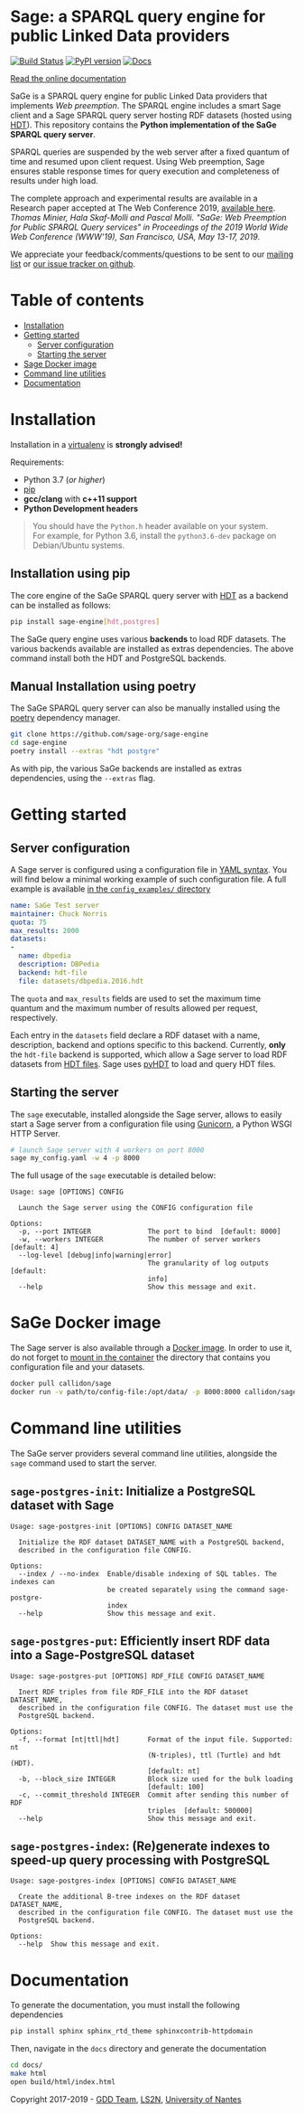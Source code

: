 # Sage: a SPARQL query engine for public Linked Data providers
[![Build Status](https://travis-ci.com/sage-org/sage-engine.svg?branch=master)](https://travis-ci.com/sage-org/sage-engine) [![PyPI version](https://badge.fury.io/py/sage-engine.svg)](https://badge.fury.io/py/sage-engine) [![Docs](https://img.shields.io/badge/docs-passing-brightgreen)](https://sage-org.github.io/sage-engine/)

[Read the online documentation](https://sage-org.github.io/sage-engine/)

SaGe is a SPARQL query engine for public Linked Data providers that implements *Web preemption*. The SPARQL engine includes a smart Sage client
and a Sage SPARQL query server hosting RDF datasets (hosted using [HDT](http://www.rdfhdt.org/)).
This repository contains the **Python implementation of the SaGe SPARQL query server**.

SPARQL queries are suspended by the web server after a fixed quantum of time and resumed upon client request. Using Web preemption, Sage ensures stable response times for query execution and completeness of results under high load.

The complete approach and experimental results are available in a Research paper accepted at The Web Conference 2019, [available here](https://hal.archives-ouvertes.fr/hal-02017155/document). *Thomas Minier, Hala Skaf-Molli and Pascal Molli. "SaGe: Web Preemption for Public SPARQL Query services" in Proceedings of the 2019 World Wide Web Conference (WWW'19), San Francisco, USA, May 13-17, 2019*.

We appreciate your feedback/comments/questions to be sent to our [mailing list](mailto:sage@univ-nantes.fr) or [our issue tracker on github](https://github.com/sage-org/sage-engine/issues).

# Table of contents

* [Installation](#installation)
* [Getting started](#getting-started)
  * [Server configuration](#server-configuration)
  * [Starting the server](#starting-the-server)
* [Sage Docker image](#sage-docker-image)
* [Command line utilities](#command-line-utilities)
* [Documentation](#documentation)

# Installation

Installation in a [virtualenv](https://virtualenv.pypa.io/en/stable/) is **strongly advised!**

Requirements:
* Python 3.7 (*or higher*)
* [pip](https://pip.pypa.io/en/stable/)
* **gcc/clang** with **c++11 support**
* **Python Development headers**
> You should have the `Python.h` header available on your system.   
> For example, for Python 3.6, install the `python3.6-dev` package on Debian/Ubuntu systems.

## Installation using pip

The core engine of the SaGe SPARQL query server with [HDT](http://www.rdfhdt.org/) as a backend can be installed as follows:
```bash
pip install sage-engine[hdt,postgres]
```
The SaGe query engine uses various **backends** to load RDF datasets.
The various backends available are installed as extras dependencies. The above command install both the HDT and PostgreSQL backends.

## Manual Installation using poetry

The SaGe SPARQL query server can also be manually installed using the [poetry](https://github.com/sdispater/poetry) dependency manager.
```bash
git clone https://github.com/sage-org/sage-engine
cd sage-engine
poetry install --extras "hdt postgre"
```
As with pip, the various SaGe backends are installed as extras dependencies, using the  `--extras` flag.

# Getting started

## Server configuration

A Sage server is configured using a configuration file in [YAML syntax](http://yaml.org/).
You will find below a minimal working example of such configuration file.
A full example is available [in the `config_examples/` directory](https://github.com/sage-org/sage-engine/blob/master/config_examples/example.yaml)

```yaml
name: SaGe Test server
maintainer: Chuck Norris
quota: 75
max_results: 2000
datasets:
-
  name: dbpedia
  description: DBPedia
  backend: hdt-file
  file: datasets/dbpedia.2016.hdt
```

The `quota` and `max_results` fields are used to set the maximum time quantum and the maximum number of results
allowed per request, respectively.

Each entry in the `datasets` field declare a RDF dataset with a name, description, backend and options specific to this backend.
Currently, **only** the `hdt-file` backend is supported, which allow a Sage server to load RDF datasets from [HDT files](http://www.rdfhdt.org/). Sage uses [pyHDT](https://github.com/Callidon/pyHDT) to load and query HDT files.

## Starting the server

The `sage` executable, installed alongside the Sage server, allows to easily start a Sage server from a configuration file using [Gunicorn](http://gunicorn.org/), a Python WSGI HTTP Server.

```bash
# launch Sage server with 4 workers on port 8000
sage my_config.yaml -w 4 -p 8000
```

The full usage of the `sage` executable is detailed below:
```
Usage: sage [OPTIONS] CONFIG

  Launch the Sage server using the CONFIG configuration file

Options:
  -p, --port INTEGER              The port to bind  [default: 8000]
  -w, --workers INTEGER           The number of server workers  [default: 4]
  --log-level [debug|info|warning|error]
                                  The granularity of log outputs  [default:
                                  info]
  --help                          Show this message and exit.
```

# SaGe Docker image

The Sage server is also available through a [Docker image](https://hub.docker.com/r/callidon/sage/).
In order to use it, do not forget to [mount in the container](https://docs.docker.com/storage/volumes/) the directory that contains you configuration file and your datasets.

```bash
docker pull callidon/sage
docker run -v path/to/config-file:/opt/data/ -p 8000:8000 callidon/sage sage /opt/data/config.yaml -w 4 -p 8000
```

# Command line utilities

The SaGe server providers several command line utilities, alongside the `sage` command used to start the server.

## `sage-postgres-init`: Initialize a PostgreSQL dataset with Sage
```
Usage: sage-postgres-init [OPTIONS] CONFIG DATASET_NAME

  Initialize the RDF dataset DATASET_NAME with a PostgreSQL backend,
  described in the configuration file CONFIG.

Options:
  --index / --no-index  Enable/disable indexing of SQL tables. The indexes can
                        be created separately using the command sage-postgre-
                        index
  --help                Show this message and exit.
```

## `sage-postgres-put`: Efficiently insert RDF data into a Sage-PostgreSQL dataset
```
Usage: sage-postgres-put [OPTIONS] RDF_FILE CONFIG DATASET_NAME

  Inert RDF triples from file RDF_FILE into the RDF dataset DATASET_NAME,
  described in the configuration file CONFIG. The dataset must use the
  PostgreSQL backend.

Options:
  -f, --format [nt|ttl|hdt]       Format of the input file. Supported: nt
                                  (N-triples), ttl (Turtle) and hdt (HDT).
                                  [default: nt]
  -b, --block_size INTEGER        Block size used for the bulk loading
                                  [default: 100]
  -c, --commit_threshold INTEGER  Commit after sending this number of RDF
                                  triples  [default: 500000]
  --help                          Show this message and exit.
```

## `sage-postgres-index`: (Re)generate indexes to speed-up query processing with PostgreSQL
```
Usage: sage-postgres-index [OPTIONS] CONFIG DATASET_NAME

  Create the additional B-tree indexes on the RDF dataset DATASET_NAME,
  described in the configuration file CONFIG. The dataset must use the
  PostgreSQL backend.

Options:
  --help  Show this message and exit.
```

# Documentation

To generate the documentation, you must install the following dependencies

```bash
pip install sphinx sphinx_rtd_theme sphinxcontrib-httpdomain
```

Then, navigate in the `docs` directory and generate the documentation

```bash
cd docs/
make html
open build/html/index.html
```

Copyright 2017-2019 - [GDD Team](https://sites.google.com/site/gddlina/), [LS2N](https://www.ls2n.fr/?lang=en), [University of Nantes](http://www.univ-nantes.fr/)
